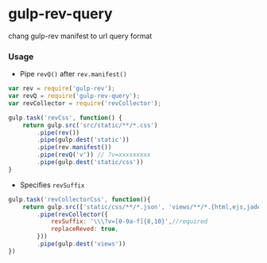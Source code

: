 # gulp-rev-query
chang gulp-rev manifest to url query format


### Usage

* Pipe `revQ()` after `rev.manifest()`

```js
var rev = require('gulp-rev');
var revQ = require('gulp-rev-query');
var revCollector = require('revCollector');

gulp.task('revCss', function() {
    return gulp.src('src/static/**/*.css')
        .pipe(rev())
        .pipe(gulp.dest('static'))
        .pipe(rev.manifest())
        .pipe(revQ('v')) // ?v=xxxxxxxxx
        .pipe(gulp.dest('static/css'))
}
```

* Specifies `revSuffix`

```js
gulp.task('revCollectorCss', function(){
    return gulp.src(['static/css/**/*.json', 'views/**/*.{html,ejs,jade}'])
        .pipe(revCollector({
            revSuffix: '\\\?v=[0-9a-f]{8,10}',//required
            replaceReved: true,
        }))
        .pipe(gulp.dest('views'))
})

```
